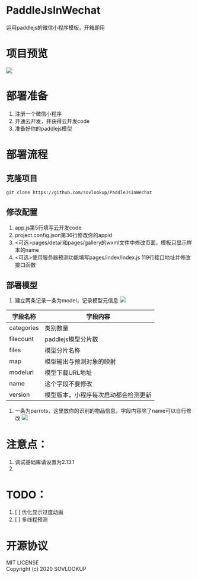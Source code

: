 # PaddleJsInWechat

运用paddlejs的微信小程序模板，开箱即用

# 项目预览

![](https://s1.ax1x.com/2020/08/24/ds2X8J.png)



# 部署准备

1. 注册一个微信小程序
2. 开通云开发，并获得云开发code
3. 准备好你的paddlejs模型


# 部署流程

## 克隆项目
`
git clone https://github.com/sovlookup/PaddleJsInWechat
`

## 修改配置

1. app.js第5行填写云开发code
2. project.config.json第36行修改你的appid
3. <可选>pages/detail和pages/gallery的wxml文件中修改页面，模板只显示样本的name
4. <可选>使用服务器预测功能填写pages/index/index.js 119行接口地址并修改接口函数

## 部署模型
1. 建立两条记录一条为model，记录模型元信息
![](https://s1.ax1x.com/2020/08/24/dsWSzj.png)

|字段名称|字段内容|
|-|-|
|categories|类别数量|
|filecount|paddlejs模型分片数|
|files|模型分片名称|
|map|模型输出与预测对象的映射|
|modelurl|模型下载URL地址|
|name|这个字段不要修改|
|version|模型版本，小程序每次启动都会检测更新|

1. 一条为parrots，这里放你的识别的物品信息，字段内容除了name可以自行修改
![](https://s1.ax1x.com/2020/08/24/ds2mAU.png)

# 注意点：

1. 调试基础库请设置为2.13.1
2. 

# TODO：

1. [ ] 优化显示过度动画
2. [ ] 多线程预测

# 开源协议

MIT LICENSE   
Copyright (c) 2020 SOVLOOKUP
